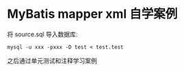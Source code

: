 # MyBatis mapper xml 自学案例

将 source.sql 导入数据库:

```
mysql -u xxx -pxxx -D test < test.test
```

之后通过单元测试和注释学习案例
